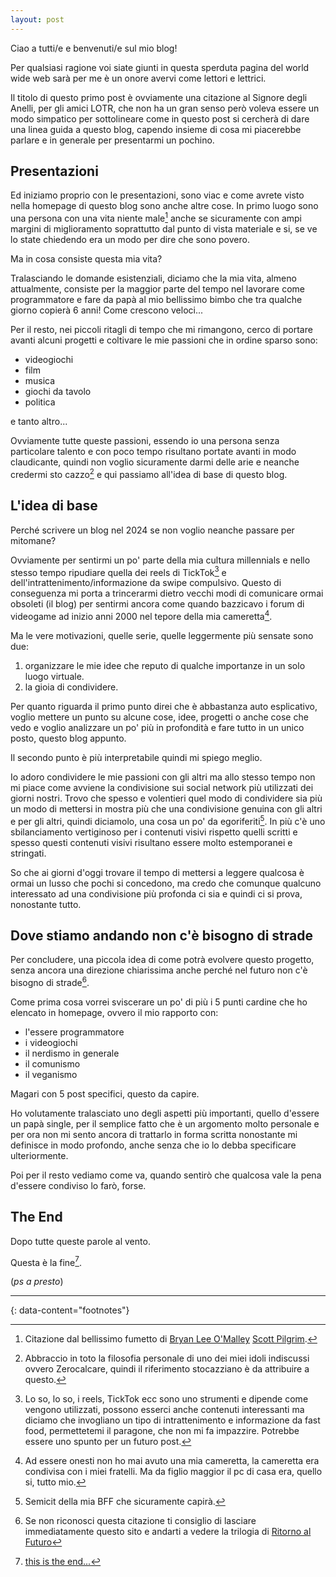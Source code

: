 ```yaml
---
layout: post
---
```


Ciao a tutti/e e benvenuti/e sul mio blog! 

Per qualsiasi ragione voi siate giunti in questa sperduta pagina del world wide web sarà per me è un onore avervi come lettori e lettrici.

Il titolo di questo primo post è ovviamente una citazione al Signore degli Anelli, per gli amici LOTR, che non ha un gran senso però voleva essere un modo simpatico per sottolineare come in questo post si cercherà di dare una linea guida a questo blog, capendo insieme di cosa mi piacerebbe parlare e in generale per presentarmi un pochino.

## Presentazioni 

Ed iniziamo proprio con le presentazioni, sono viac e come avrete visto nella homepage di questo blog sono anche altre cose.
In primo luogo sono una persona con una vita niente male[^1] anche se sicuramente con ampi margini di miglioramento soprattutto dal punto di vista materiale e si, se ve lo state chiedendo era un modo per dire che sono povero.

Ma in cosa consiste questa mia vita? 

Tralasciando le domande esistenziali, diciamo che la mia vita, almeno attualmente, consiste per la maggior parte del tempo nel lavorare come programmatore e fare da papà al mio bellissimo bimbo che tra qualche giorno copierà 6 anni! Come crescono veloci...

Per il resto, nei piccoli ritagli di tempo che mi rimangono, cerco di portare avanti alcuni progetti e coltivare le mie passioni che in ordine sparso sono:

- videogiochi 
- film
- musica
- giochi da tavolo
- politica

e tanto altro...

Ovviamente tutte queste passioni, essendo io una persona senza particolare talento e con poco tempo risultano portate avanti in modo claudicante, quindi non voglio sicuramente darmi delle arie e neanche credermi sto cazzo[^2] e qui passiamo all'idea di base di questo blog.

## L'idea di base

Perché scrivere un blog nel 2024 se non voglio neanche passare per mitomane?

Ovviamente per sentirmi un po' parte della mia cultura millennials e nello stesso tempo ripudiare quella dei reels di TickTok[^3] e dell'intrattenimento/informazione da swipe compulsivo. 
Questo di conseguenza mi porta a trincerarmi dietro vecchi modi di comunicare ormai obsoleti (il blog) per sentirmi ancora come quando bazzicavo i forum di videogame ad inizio anni 2000 nel tepore della mia cameretta[^4].

Ma le vere motivazioni, quelle serie, quelle leggermente più sensate sono due:

1. organizzare le mie idee che reputo di qualche importanze in un solo luogo virtuale.
2. la gioia di condividere.

Per quanto riguarda il primo punto direi che è abbastanza auto esplicativo, voglio mettere un punto su alcune cose, idee, progetti o anche cose che vedo e voglio analizzare un po' più in profondità e fare tutto in un unico posto, questo blog appunto.

Il secondo punto è più interpretabile quindi mi spiego meglio.

Io adoro condividere le mie passioni con gli altri ma allo stesso tempo non mi piace come avviene la condivisione sui social network più utilizzati dei giorni nostri.
Trovo che spesso e volentieri quel modo di condividere sia più un modo di mettersi in mostra più che una condivisione genuina con gli altri e per gli altri, quindi diciamolo, una cosa un po' da egoriferiti[^5].
In più c'è uno sbilanciamento vertiginoso per i contenuti visivi rispetto quelli scritti e spesso questi contenuti visivi risultano essere molto estemporanei e stringati.

So che ai giorni d'oggi trovare il tempo di mettersi a leggere qualcosa è ormai un lusso che pochi si concedono, ma credo che comunque qualcuno interessato ad una condivisione più profonda ci sia e quindi ci si prova, nonostante tutto.

## Dove stiamo andando non c'è bisogno di strade

Per concludere, una piccola idea di come potrà evolvere questo progetto, senza ancora una direzione chiarissima anche perché nel futuro non c'è bisogno di strade[^6].

Come prima cosa vorrei sviscerare un po' di più i 5 punti cardine che ho elencato in homepage, ovvero il mio rapporto con:

- l'essere programmatore
- i videogiochi
- il nerdismo in generale
- il comunismo 
- il veganismo

Magari con 5 post specifici, questo da capire.

Ho volutamente tralasciato uno degli aspetti più importanti, quello d'essere un papà single, per il semplice fatto che è un argomento molto personale e per ora non mi sento ancora di trattarlo in forma scritta nonostante mi definisce in modo profondo, anche senza che io lo debba specificare ulteriormente.

Poi per il resto vediamo come va, quando sentirò che qualcosa vale la pena d'essere condiviso lo farò, forse.

## The End 

Dopo tutte queste parole al vento.

Questa è la fine[^7].


(*ps a presto*)


---
{: data-content="footnotes"}

[^1]: Citazione dal bellissimo fumetto di [Bryan Lee O'Malley](https://it.wikipedia.org/wiki/Bryan_Lee_O%27Malley) [Scott Pilgrim](https://it.wikipedia.org/wiki/Episodi_di_Scott_Pilgrim_-_La_serie#Scott_Pilgrim._Una_vita_niente_male).
[^2]: Abbraccio in toto la filosofia personale di uno dei miei idoli indiscussi ovvero Zerocalcare, quindi il riferimento stocazziano è da attribuire a questo.
[^3]: Lo so, lo so, i reels, TickTok ecc sono uno strumenti e dipende come vengono utilizzati, possono esserci anche contenuti interessanti ma diciamo che invogliano un tipo di intrattenimento e informazione da fast food, permettetemi il paragone, che non mi fa impazzire. Potrebbe essere uno spunto per un futuro post.
[^4]: Ad essere onesti non ho mai avuto una mia cameretta, la cameretta era condivisa con i miei fratelli. Ma da figlio maggior il pc di casa era, quello si, tutto mio.
[^5]: Semicit della mia BFF che sicuramente capirà.
[^6]: Se non riconosci questa citazione ti consiglio di lasciare immediatamente questo sito e andarti a vedere la trilogia di [Ritorno al Futuro](https://it.wikipedia.org/wiki/Ritorno_al_futuro_(trilogia))
[^7]: [this is the end...](https://www.youtube.com/watch?v=BXqPNlng6uI)
